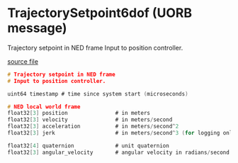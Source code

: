 # TrajectorySetpoint6dof (UORB message)

Trajectory setpoint in NED frame
Input to position controller.

[source file](https://github.com/PX4/PX4-Autopilot/blob/main/msg/TrajectorySetpoint6dof.msg)

```c
# Trajectory setpoint in NED frame
# Input to position controller.

uint64 timestamp # time since system start (microseconds)

# NED local world frame
float32[3] position               # in meters
float32[3] velocity               # in meters/second
float32[3] acceleration           # in meters/second^2
float32[3] jerk                   # in meters/second^3 (for logging only)

float32[4] quaternion             # unit quaternion
float32[3] angular_velocity       # angular velocity in radians/second

```
